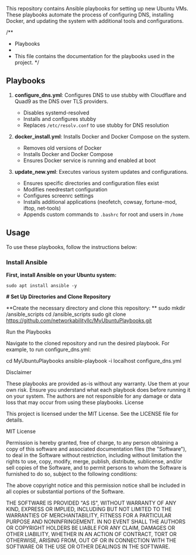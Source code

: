 This repository contains Ansible playbooks for setting up new Ubuntu VMs. These playbooks automate the process of configuring DNS, installing Docker, and updating the system with additional tools and configurations.

/**
 * Playbooks
 *
 * This file contains the documentation for the playbooks used in the project.
 */
## Playbooks

1. **configure_dns.yml**: Configures DNS to use stubby with Cloudflare and Quad9 as the DNS over TLS providers.
    - Disables systemd-resolved
    - Installs and configures stubby
    - Replaces `/etc/resolv.conf` to use stubby for DNS resolution

2. **docker_install.yml**: Installs Docker and Docker Compose on the system.
    - Removes old versions of Docker
    - Installs Docker and Docker Compose
    - Ensures Docker service is running and enabled at boot

3. **update_new.yml**: Executes various system updates and configurations.
    - Ensures specific directories and configuration files exist
    - Modifies needrestart configuration
    - Configures screenrc settings
    - Installs additional applications (neofetch, cowsay, fortune-mod, iftop, net-tools)
    - Appends custom commands to `.bashrc` for root and users in `/home`

## Usage

To use these playbooks, follow the instructions below:

### Install Ansible

**First, install Ansible on your Ubuntu system:**
```
sudo apt install ansible -y 
```


**# Set Up Directories and Clone Repository**

**Create the necessary directory and clone this repository:
**
sudo mkdir /ansible_scripts
cd /ansible_scripts
sudo git clone https://github.com/networkabilityllc/MyUbuntuPlaybooks.git

Run the Playbooks

Navigate to the cloned repository and run the desired playbook. For example, to run configure_dns.yml:

cd MyUbuntuPlaybooks
ansible-playbook -i localhost configure_dns.yml

Disclaimer

These playbooks are provided as-is without any warranty. Use them at your own risk. Ensure you understand what each playbook does before running it on your system. The authors are not responsible for any damage or data loss that may occur from using these playbooks.
License

This project is licensed under the MIT License. See the LICENSE file for details.

MIT License

Permission is hereby granted, free of charge, to any person obtaining a copy
of this software and associated documentation files (the "Software"), to deal
in the Software without restriction, including without limitation the rights
to use, copy, modify, merge, publish, distribute, sublicense, and/or sell
copies of the Software, and to permit persons to whom the Software is
furnished to do so, subject to the following conditions:

The above copyright notice and this permission notice shall be included in all
copies or substantial portions of the Software.

THE SOFTWARE IS PROVIDED "AS IS", WITHOUT WARRANTY OF ANY KIND, EXPRESS OR
IMPLIED, INCLUDING BUT NOT LIMITED TO THE WARRANTIES OF MERCHANTABILITY,
FITNESS FOR A PARTICULAR PURPOSE AND NONINFRINGEMENT. IN NO EVENT SHALL THE
AUTHORS OR COPYRIGHT HOLDERS BE LIABLE FOR ANY CLAIM, DAMAGES OR OTHER
LIABILITY, WHETHER IN AN ACTION OF CONTRACT, TORT OR OTHERWISE, ARISING FROM,
OUT OF OR IN CONNECTION WITH THE SOFTWARE OR THE USE OR OTHER DEALINGS IN THE
SOFTWARE.
